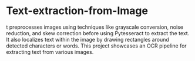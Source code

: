 # Text-extraction-from-Image
t preprocesses images using techniques like grayscale conversion, noise reduction, and skew correction before using Pytesseract to extract the text. It also localizes text within the image by drawing rectangles around detected characters or words. This project showcases an OCR pipeline for extracting text from various images.
